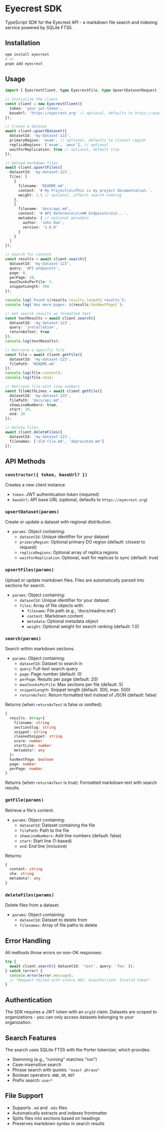 # Eyecrest SDK

TypeScript SDK for the Eyecrest API - a markdown file search and indexing service powered by SQLite FTS5.

## Installation

```bash
npm install eyecrest
# or
pnpm add eyecrest
```

## Usage

```typescript
import { EyecrestClient, type EyecrestFile, type UpsertDatasetRequest } from 'eyecrest/sdk';

// Initialize the client
const client = new EyecrestClient({
  token: 'your-jwt-token',
  baseUrl: 'https://eyecrest.org' // optional, defaults to https://eyecrest.org
});

// Create a dataset
await client.upsertDataset({
  datasetId: 'my-dataset-123',
  primaryRegion: 'wnam', // optional, defaults to closest region
  replicaRegions: ['enam', 'weur'], // optional
  waitForReplication: true // optional, default true
});

// Upload markdown files
await client.upsertFiles({
  datasetId: 'my-dataset-123',
  files: [
    {
      filename: 'README.md',
      content: '# My Project\n\nThis is my project documentation.',
      weight: 1.5 // optional, affects search ranking
    },
    {
      filename: 'docs/api.md',
      content: '# API Reference\n\n## Endpoints\n\n...',
      metadata: { // optional metadata
        author: 'John Doe',
        version: '1.0.0'
      }
    }
  ]
});

// Search for content
const results = await client.search({
  datasetId: 'my-dataset-123',
  query: 'API endpoints',
  page: 0,
  perPage: 20,
  maxChunksPerFile: 5,
  snippetLength: 300
});

console.log(`Found ${results.results.length} results`);
console.log(`Has more pages: ${results.hasNextPage}`);

// Get search results as formatted text
const textResults = await client.search({
  datasetId: 'my-dataset-123',
  query: 'installation',
  returnAsText: true
});
console.log(textResults);

// Retrieve a specific file
const file = await client.getFile({
  datasetId: 'my-dataset-123',
  filePath: 'README.md'
});
console.log(file.content);
console.log(file.sha);

// Retrieve file with line numbers
const fileWithLines = await client.getFile({
  datasetId: 'my-dataset-123',
  filePath: 'docs/api.md',
  showLineNumbers: true,
  start: 10,
  end: 20
});

// Delete files
await client.deleteFiles({
  datasetId: 'my-dataset-123',
  filenames: ['old-file.md', 'deprecated.md']
});
```

## API Methods

### `constructor({ token, baseUrl? })`
Creates a new client instance.
- `token`: JWT authentication token (required)
- `baseUrl`: API base URL (optional, defaults to `https://eyecrest.org`)

### `upsertDataset(params)`
Create or update a dataset with regional distribution.
- `params`: Object containing:
  - `datasetId`: Unique identifier for your dataset
  - `primaryRegion`: Optional primary DO region (default: closest to request)
  - `replicaRegions`: Optional array of replica regions
  - `waitForReplication`: Optional, wait for replicas to sync (default: true)

### `upsertFiles(params)`
Upload or update markdown files. Files are automatically parsed into sections for search.
- `params`: Object containing:
  - `datasetId`: Unique identifier for your dataset
  - `files`: Array of file objects with:
    - `filename`: File path (e.g., 'docs/readme.md')
    - `content`: Markdown content
    - `metadata`: Optional metadata object
    - `weight`: Optional weight for search ranking (default: 1.0)

### `search(params)`
Search within markdown sections.
- `params`: Object containing:
  - `datasetId`: Dataset to search in
  - `query`: Full-text search query
  - `page`: Page number (default: 0)
  - `perPage`: Results per page (default: 20)
  - `maxChunksPerFile`: Max sections per file (default: 5)
  - `snippetLength`: Snippet length (default: 300, max: 500)
  - `returnAsText`: Return formatted text instead of JSON (default: false)

Returns (when `returnAsText` is false or omitted):
```typescript
{
  results: Array<{
    filename: string
    sectionSlug: string
    snippet: string
    cleanedSnippet: string
    score: number
    startLine: number
    metadata?: any
  }>
  hasNextPage: boolean
  page: number
  perPage: number
}
```

Returns (when `returnAsText` is true):
Formatted markdown text with search results.

### `getFile(params)`
Retrieve a file's content.
- `params`: Object containing:
  - `datasetId`: Dataset containing the file
  - `filePath`: Path to the file
  - `showLineNumbers`: Add line numbers (default: false)
  - `start`: Start line (1-based)
  - `end`: End line (inclusive)

Returns:
```typescript
{
  content: string
  sha: string
  metadata?: any
}
```

### `deleteFiles(params)`
Delete files from a dataset.
- `params`: Object containing:
  - `datasetId`: Dataset to delete from
  - `filenames`: Array of file paths to delete

## Error Handling

All methods throw errors on non-OK responses:

```typescript
try {
  await client.search({ datasetId: 'test', query: 'foo' });
} catch (error) {
  console.error(error.message);
  // "Request failed with status 401: Unauthorized: Invalid token"
}
```

## Authentication

The SDK requires a JWT token with an `orgId` claim. Datasets are scoped to organizations - you can only access datasets belonging to your organization.

## Search Features

The search uses SQLite FTS5 with the Porter tokenizer, which provides:
- Stemming (e.g., "running" matches "run")
- Case-insensitive search
- Phrase search with quotes: `"exact phrase"`
- Boolean operators: `AND`, `OR`, `NOT`
- Prefix search: `user*`

## File Support

- Supports `.md` and `.mdx` files
- Automatically extracts and indexes frontmatter
- Splits files into sections based on headings
- Preserves markdown syntax in search results